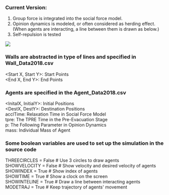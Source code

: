 ### Current Version:
1. Group force is integrated into the social force model.    
2. Opinion dynamics is modeled, or often considered as herding effect.  
(When agents are interacting, a line between them is drawn as below.)     
3. Self-repulsion is tested

![](https://github.com/godisreal/group-social-force/blob/master/Pre-Evac2/pre-evac2.PNG)

### Walls are abstracted in type of lines and specified in Wall_Data2018.csv
<Start X, Start Y>: 	Start Points  
<End X, End Y>: 		  End Points  


### Agents are specified in the Agent_Data2018.csv
<InitalX, InitialY>: 	Initial Positions  
<DestX, DestY>: 		  Destination Positions  
acclTime: 				    Relaxation Time in Social Force Model  
tpre: 					      The TPRE Time in the Pre-Evacuation Stage  
p: 						The Following Parameter in Opinion Dynamics  
mass: 				Individual Mass of Agent  


### Some boolean variables are used to set up the simulation in the source code
THREECIRCLES = False  	# Use 3 circles to draw agents  
SHOWVELOCITY = False	# Show velocity and desired velocity of agents  
SHOWINDEX = True        # Show index of agents  
SHOWTIME = True         # Show a clock on the screen  
SHOWINTELINE = True     # Draw a line between interacting agents  
MODETRAJ = True        # Keep trajectory of agents' movement  


